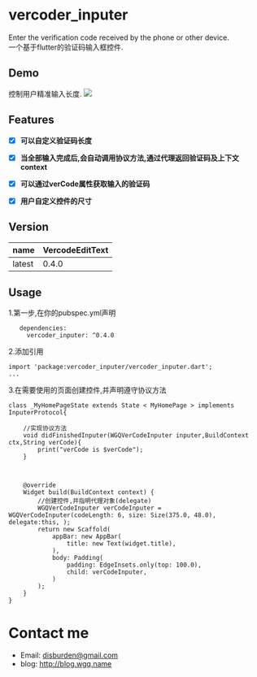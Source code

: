 # vercoder_inputer
Enter the verification code received by the phone or other device.  
一个基于flutter的验证码输入框控件.

## Demo  
控制用户精准输入长度. 
![](https://github.com/disburden/vercoder_inputer/blob/master/ScreenShots/verCode.gif?raw=true)  

## Features
- [x] **可以自定义验证码长度**  
- [x] **当全部输入完成后,会自动调用协议方法,通过代理返回验证码及上下文context**  
- [x] **可以通过verCode属性获取输入的验证码**
- [x] **用户自定义控件的尺寸**  


## Version
name|VercodeEditText
---|---
latest|0.4.0

## Usage
1.第一步,在你的pubspec.yml声明

```
   dependencies:
     vercoder_inputer: ^0.4.0
```
2.添加引用

```
import 'package:vercoder_inputer/vercoder_inputer.dart';
...

```
3.在需要使用的页面创建控件,并声明遵守协议方法  
```  
class _MyHomePageState extends State < MyHomePage > implements InputerProtocol{

	//实现协议方法
	void didFinishedInputer(WGQVerCodeInputer inputer,BuildContext ctx,String verCode){
		print("verCode is $verCode");
	}


	
	@override
	Widget build(BuildContext context) {
		//创建控件,并指明代理对象(delegate)
		WGQVerCodeInputer verCodeInputer = WGQVerCodeInputer(codeLength: 6, size: Size(375.0, 48.0), delegate:this, );
		return new Scaffold(
			appBar: new AppBar(
				title: new Text(widget.title),
			),
			body: Padding(
				padding: EdgeInsets.only(top: 100.0),
				child: verCodeInputer,
			)
		);
	}
} 
```
# Contact me
- Email:  disburden@gmail.com
- blog: http://blog.wgq.name